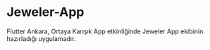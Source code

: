 # Jeweler-App
 Flutter Ankara, Ortaya Karışık App etkinliğinde Jeweler App ekibinin hazırladığı uygulamadır.
